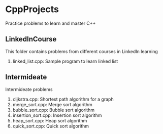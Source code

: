 # CppProjects
Practice problems to learn and master C++

## LinkedInCourse
This folder contains problems from different courses in LinkedIn learning
1. linked_list.cpp: Sample program to learn linked list

## Intermideate
Intermideate problems
1. dijkstra.cpp: Shortest path algorithm for a graph
2. merge_sort.cpp: Merge sort algorithm
3. bubble_sort.cpp: Bubble sort algorithm
4. insertion_sort.cpp: Insertion sort algorithm
5. heap_sort.cpp: Heap sort algorithm
6. quick_sort.cpp: Quick sort algorithm